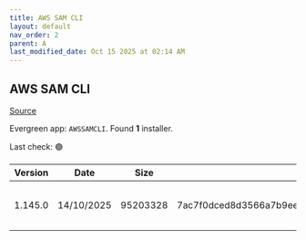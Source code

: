 ```yaml
---
title: AWS SAM CLI
layout: default
nav_order: 2
parent: A
last_modified_date: Oct 15 2025 at 02:14 AM
---
```


## AWS SAM CLI

[Source](https://github.com/aws/aws-sam-cli/)

Evergreen app: `AWSSAMCLI`. Found **1** installer.

Last check: 🟢

| Version | Date       | Size     | Sha256                                                           | Architecture | InstallerType | Type | URI                                                                                                                                                                          |
| ------- | ---------- | -------- | ---------------------------------------------------------------- | ------------ | ------------- | ---- | ---------------------------------------------------------------------------------------------------------------------------------------------------------------------------- |
| 1.145.0 | 14/10/2025 | 95203328 | 7ac7f0dced8d3566a7b9ee5fb7f15a51301e0004edc3cc5ecf5ea4d4a1c1fd4d | x86          | Default       | msi  | [https://github.com/aws/aws-sam-cli/releases/download/v1.145.0/AWS_SAM_CLI_64_PY3.msi](https://github.com/aws/aws-sam-cli/releases/download/v1.145.0/AWS_SAM_CLI_64_PY3.msi) |

